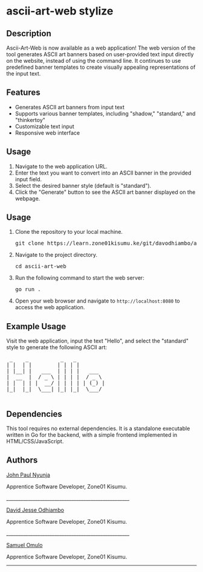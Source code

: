 <h1>ascii-art-web stylize</h1>

<h2>Description</h2>
<p>Ascii-Art-Web is now available as a web application! The web version of the tool generates ASCII art banners based on user-provided text input directly on the website, instead of using the command line. It continues to use predefined banner templates to create visually appealing representations of the input text.</p>

<h2>Features</h2>
<ul>
    <li>Generates ASCII art banners from input text</li>
    <li>Supports various banner templates, including "shadow," "standard," and "thinkertoy"</li>
    <li>Customizable text input</li>
    <li>Responsive web interface</li>
</ul>

<h2>Usage</h2>
<ol>
    <li>Navigate to the web application URL.</li>
    <li>Enter the text you want to convert into an ASCII banner in the provided input field.</li>
    <li>Select the desired banner style (default is "standard").</li>
    <li>Click the "Generate" button to see the ASCII art banner displayed on the webpage.</li>
</ol>

<h2>Usage</h2>
<ol>
    <li>Clone the repository to your local machine.</li>
    <pre>git clone https://learn.zone01kisumu.ke/git/davodhiambo/ascii-art-web.git</pre>
    <li>Navigate to the project directory.</li>
    <pre>cd ascii-art-web</pre>
    <li>Run the following command to start the web server:</li>
    <pre>go run .</pre>
    <li>Open your web browser and navigate to <code>http://localhost:8080</code> to access the web application.</li>
</ol>

<h2>Example Usage</h2>
<p>Visit the web application, input the text "Hello", and select the "standard" style to generate the following ASCII art:</p>
<pre>
 _    _          _   _          
| |  | |        | | | |         
| |__| |   ___  | | | |   ___   
|  __  |  / _ \ | | | |  / _ \  
| |  | | |  __/ | | | | | (_) |
|_|  |_|  \___| |_| |_|  \___/  
                                
                                
</pre>

<h2>Dependencies</h2>
<p>This tool requires no external dependencies. It is a standalone executable written in Go for the backend, with a simple frontend implemented in HTML/CSS/JavaScript.</p>

<h2>Authors</h2>
<p><a href="https://learn.zone01kisumu.ke/git/johnotieno0">John Paul Nyunja</a></p>
<p>Apprentice Software Developer, Zone01 Kisumu.</p>
<p>___________________________________________________</p>
<p><a href="https://learn.zone01kisumu.ke/git/davodhiambo">David Jesse Odhiambo</a></p>
<p>Apprentice Software Developer, Zone01 Kisumu.</p>
<p>___________________________________________________</p>
<p><a href="https://learn.zone01kisumu.ke/git/somulo">Samuel Omulo</a></p>
<p>Apprentice Software Developer, Zone01 Kisumu.</p>


---